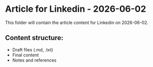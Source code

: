 # Article for Linkedin - 2026-06-02

This folder will contain the article content for Linkedin on 2026-06-02.

## Content structure:
- Draft files (.md, .txt)
- Final content
- Notes and references
